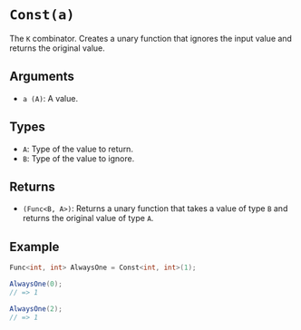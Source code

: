 # `Const(a)`

The `K` combinator. Creates a unary function that ignores the input value and returns the original value.

## Arguments

* `a (A)`: A value.

## Types

* `A`: Type of the value to return.
* `B`: Type of the value to ignore.

## Returns

* `(Func<B, A>)`: Returns a unary function that takes a value of type `B` and returns the original value of type `A`.

## Example

```csharp
Func<int, int> AlwaysOne = Const<int, int>(1);

AlwaysOne(0);
// => 1

AlwaysOne(2);
// => 1
```
